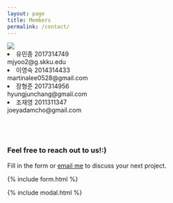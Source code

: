 ```yaml
---
layout: page
title: Members
permalink: /contact/
---
```

<div class="team_img">
<img src ="{{site.url}}/assets/img/team_small.png">
</div>

<li>
  유민종 2017314749 <br>
  mjyoo2@g.skku.edu
</li>
<li>
  이영숙 2014314433 <br>
  martinalee0528@gmail.com
</li>
<li>
  장형준 2017314956 <br>
  hyungjunchang@gmail.com
</li>
<li>
  조재영 2011311347 <br>
  joeyadamcho@gmail.com
</li>

<br>
<br>
<br>

### Feel free to reach out to us!:)

Fill in the form or [email me](mailto:{{site.email}}) to discuss your next project.

{% include form.html %}

{% include modal.html %}
